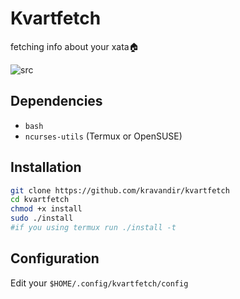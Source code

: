 # Kvartfetch
fetching info about your xata🏠

![src](https://media.discordapp.net/attachments/958804013430763520/959185296325500989/fetch.png )

## Dependencies
- `bash`
- `ncurses-utils` (Termux or OpenSUSE)

## Installation
```zsh
git clone https://github.com/kravandir/kvartfetch
cd kvartfetch
chmod +x install
sudo ./install
#if you using termux run ./install -t
```
## Configuration
Edit your ``$HOME/.config/kvartfetch/config ``

